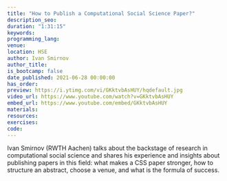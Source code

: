 ```yaml
---
title: "How to Publish a Computational Social Science Paper?"
description_seo:
duration: "1:31:15"
keywords:
programming_lang:
venue:
location: HSE
author: Ivan Smirnov
author_title: 
is_bootcamp: false
date_published: 2021-06-28 00:00:00
has_order:
preview: https://i.ytimg.com/vi/GKktvbAsHUY/hqdefault.jpg
video_url: https://www.youtube.com/watch?v=GKktvbAsHUY
embed_url: https://www.youtube.com/embed/GKktvbAsHUY
materials:
resources:
exercises:
code:
---
```


Ivan Smirnov (RWTH Aachen) talks about the backstage of research in computational social science and shares his experience and insights about publishing papers in this field: what makes a CSS paper stronger, how to structure an abstract, choose a venue, and what is the formula of success.
